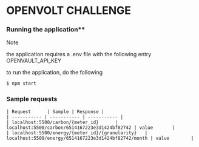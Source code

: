 # OPENVOLT CHALLENGE


### Running the application**
> [!NOTE]  
> the application requires a .env file with the following entry
> OPENVAULT_API_KEY

to run the application, do the following

```sh
$ npm start
```

### Sample requests

```
| Request      | Sample | Response |
| ----------- | ----------- | ----------- |
| localhost:5500/carbon/{meter_id}      | localhost:5500/carbon/6514167223e3d1424bf82742 | value       |
| localhost:5500/energy/{meter_id}/{granularity}   |  localhost:5500/energy/6514167223e3d1424bf82742/month | value        |
```

